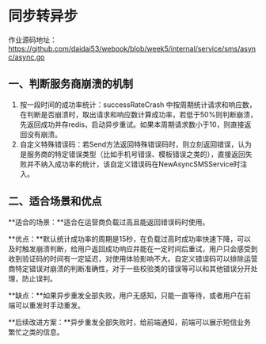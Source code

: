 # 同步转异步

作业源码地址：https://github.com/daidai53/webook/blob/week5/internal/service/sms/async/async.go

## 一、判断服务商崩溃的机制

1. 按一段时间的成功率统计：successRateCrash 中按周期统计请求和响应数，在判断是否崩溃时，取出请求和响应数计算成功率，若低于50%则判断崩溃，先返回成功并存redis，启动异步重试。如果本周期请求数小于10，则直接返回没有崩溃。
2. 自定义特殊错误码：若Send方法返回特殊错误码时，则立刻返回错误，认为是服务商的特定错误类型（比如手机号错误、模板错误之类的），直接返回失败并不纳入成功率的统计，该自定义错误码在NewAsyncSMSService时注入。

## 二、适合场景和优点

**适合的场景：**适合在运营商负载过高且能返回错误码时使用。

**优点：**默认统计成功率的周期是15秒，在负载过高时成功率快速下降，可以及时触发崩溃判断，给用户返回成功响应并能在一定时间后重试，用户只会感受到收到验证码的时间有一定延迟，对使用体验影响不大。自定义错误码可以排除运营商特定错误对崩溃的判断准确性，对于一些校验类的错误等可以和其他错误分开处理，防止误判。

**缺点：**如果异步重发全部失败，用户无感知，只能一直等待，或者用户在前端可以重发时手动重发。

**后续改进方案：**异步重发全部失败时，给前端通知，前端可以展示短信业务繁忙之类的信息。
